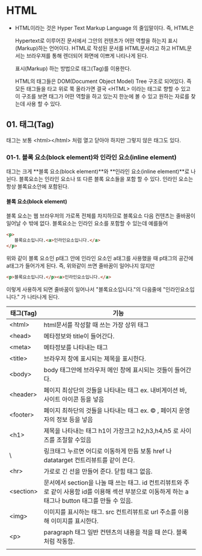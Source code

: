 # HTML

- HTML이라는 것은 Hyper Text Markup Language 의 줄임말이다. 즉, HTML은

  Hypertext로 이루어진 문서에서 그안의 컨텐츠가 어떤 역할을 하는지 표시(Markup)하는 언어이다. HTML로 작성된 문서를 HTML문서라고 하고 HTML문서는 브라우져를 통해 렌더되어 화면에 이쁘게 나타나게 된다. 

  표시(Markup) 하는 방법으로 태그(Tag)를 이용한다. 

  HTML의 태그들은 DOM(Document Object Model) Tree 구조로 되어있다. 즉 모든 태그들을 타고 위로 쭉 올라가면 결국 \<HTML> 이라는 태그로 향할 수 있고 이 구조를 보면 태그가 어떤 역할을 하고 있는지 한눈에 볼 수 있고 원하는 자료를 찾는데 사용 할 수 있다.
  
  

## 01. 태그(Tag)

태그는 보통 \<html>\</html> 처럼 열고 닫아야 하지만 그렇지 않은 태그도 있다.



### 01-1. 블록 요소(block element)와 인라인 요소(inline element)



태그는 크게 **블록 요소(block element)**와 **인라인 요소(inline element)**로 나뉜다. 블록요소는 인라인 요소나 또 다른 블록 요소들을 포함 할 수 있다. 인라인 요소는 항상 블록요소안에 포함된다.

 

#### 블록 요소(block element)

블록 요소는 웹 브라우저의 가로폭 전체를 차지하므로 블록요소 다음 컨텐츠는 줄바꿈이 일어날 수 밖에 없다. 블록요소는 인라인 요소를 포함할 수 있는데 예를들어

```html
<p>
   블록요소입니다.<a>인라인요소입니다.</a>
</p>
```

위와 같이 블록 요소인 p태그 안에 인라인 요소인 a태그를 사용했을 때 p태그의 공간에 a태그가 들어가게 된다. 즉, 위와같이 쓰면 줄바꿈이 일어나지 않지만

```html
<p>블록요소입니다.</p><a>인라인요소입니다.</a>
```

이렇게 사용하게 되면 줄바꿈이 일어나서 "블록요소입니다."의 다음줄에  "인라인요소입니다." 가 나타나게 된다.



| 태그(Tag)  | 기능                                                         |
| ---------- | ------------------------------------------------------------ |
| \<html>    | html문서를 작성할 때 쓰는 가장 상위 태그                     |
| \<head>    | 메타정보와 title이 들어간다.                                 |
| \<meta>    | 메타정보를 나타내는 태그                                     |
| \<title>   | 브라우저 창에 표시되는 제목을 표시한다.                      |
| \<body>    | body 태그안에 브라우저 메인 창에 표시되는 것들이 들어간다.   |
| \<header>  | 페이지 최상단의 것들을 나타내는 태그 ex. 내비게이션 바, 사이트 아이콘 등을 넣음 |
| \<footer>  | 페이지 최하단의 것들을 나타내는 태그 ex. &copy; , 페이지 운영자의 정보 등을 넣음 |
| \<h1>      | 제목을 나타내는 태그 h1이 가장크고 h2,h3,h4,h5 로 사이즈를 조절할 수있음 |
| \          | 링크태그 누르면 어디로 이동하게 만듬 보통 href 나 datatarget 컨트리뷰트를 같이 쓴다. |
| \<hr>      | 가로로 긴 선을 만들어 준다. 닫힘 태그 없음.                  |
| \<section> | 문서에서 section을 나눌 때 쓰는 태그. id 컨트리뷰트와 주로 같이 사용함 id를 이용해 섹션 부분으로 이동하게 하는 a태그나 button 태그를 만들 수 있음. |
| \<img>     | 이미지를 표시하는 태그. src 컨트리뷰트로 url 주소를 이용해 이미지를 표시한다. |
| \<p>       | paragraph 태그 일반 컨텐츠의 내용을 적을 때 쓴다. 블록처럼 작동함. |
|            |                                                              |

